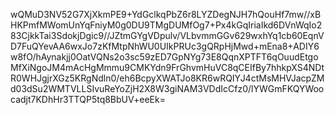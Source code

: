 wQMuD3NV52G7XjXkmPE9+YdGclkqPbZ6r8LYZDegNJH7hQouHf7mw//xBHKPmfMWomUnYqFniyM0g0DU9TMgDUMfOg7+Px4kGqIriaIkd6DVnWqIo283CjkkTai3SdokjDgic9//JZtmGYgVDpulv/VLbvmmGGv629wxhYq1cb60EqnVD7FuQYevAA6wxJo7zKfMtpNhWU0UIkPRUc3gQRpHjMwd+mEna8+ADIY6w8fO/hAynakjj0OatVQNs2o3sc59zED7GpNYg73E8QqnXPTFT6qOuudEtgoMfXiNgoJM4mAcHgMmmu9CMKYdn9FrGhvmHuVC8qCEIfBy7hhkpXS4NDtR0WHJgjrXGz5KRgNdln0/eh6BcpyXWATJo8KR6wRQIYJ4ctMsMHVJacpZMd03dSu2WMTVLLSIvuReYoZjH2X8W3giNAM3VDdIcCfz0/lYWGmFKQYWoocadjt7KDhHr3TTQP5tq8BbUV+eeEk=

